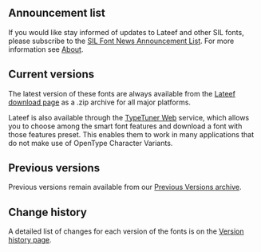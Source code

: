 
## Announcement list

If you would like stay informed of updates to Lateef and other SIL fonts, please subscribe to the [SIL Font News Announcement List](https://groups.google.com/a/groups.sil.org/forum/#!forum/sil-font-news). For more information see [About](about).

## Current versions

The latest version of these fonts are always available from the [Lateef download page](https://software.sil.org/lateef/download/) as a .zip archive for all major platforms.

Lateef is also available through the [TypeTuner Web](https://typetunerweb.languagetechnology.org/ttw/fonts2go.cgi) service, which allows you to choose among the smart font features and download a font with those features preset. This enables them to work in many applications that do not make use of OpenType Character Variants.

## Previous versions

Previous versions remain available from our [Previous Versions archive](https://software.sil.org/lateef/download/previous-versions).

## Change history

A detailed list of changes for each version of the fonts is on the [Version history page](history).
